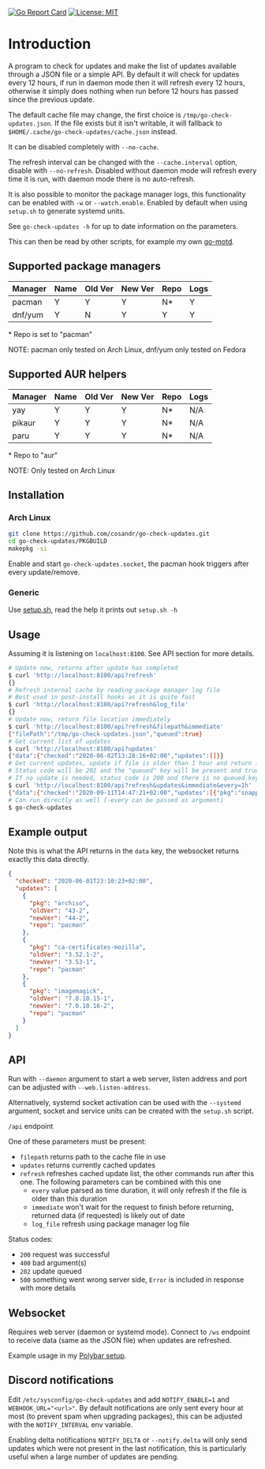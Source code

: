 [![Go Report Card](https://goreportcard.com/badge/github.com/cosandr/go-check-updates)](https://goreportcard.com/report/github.com/cosandr/go-check-updates) [![License: MIT](https://img.shields.io/badge/License-MIT-blue.svg)](https://github.com/cosandr/go-check-updates/blob/master/LICENSE)

# Introduction

A program to check for updates and make the list of updates available through a JSON file or a simple API.
By default it will check for updates every 12 hours,
if run in daemon mode then it will refresh every 12 hours,
otherwise it simply does nothing when run before 12 hours has passed since the previous update.

The default cache file may change, the first choice is `/tmp/go-check-updates.json`.
If the file exists but it isn't writable, it will fallback to `$HOME/.cache/go-check-updates/cache.json` instead.

It can be disabled completely with `--no-cache`.

The refresh interval can be changed with the `--cache.interval` option, disable with `--no-refresh`.
Disabled without daemon mode will refresh every time it is run, with daemon mode there is no auto-refresh.

It is also possible to monitor the package manager logs, this functionality can be enabled with `-w` or `--watch.enable`.
Enabled by default when using `setup.sh` to generate systemd units.

See `go-check-updates -h` for up to date information on the parameters.

This can then be read by other scripts, for example my own [go-motd](https://github.com/cosandr/go-motd).

## Supported package managers

Manager | Name | Old Ver | New Ver | Repo | Logs
--- | --- | --- | --- | --- | ---
pacman | Y | Y | Y | N* | Y
dnf/yum | Y | N | Y | Y | Y

\* Repo is set to "pacman"

NOTE: pacman only tested on Arch Linux, dnf/yum only tested on Fedora

## Supported AUR helpers

Manager | Name | Old Ver | New Ver | Repo | Logs
--- | --- | --- | --- | --- | ---
yay | Y | Y | Y | N* | N/A
pikaur | Y | Y | Y | N* | N/A
paru | Y | Y | Y | N* | N/A

\* Repo to "aur"

NOTE: Only tested on Arch Linux

## Installation

### Arch Linux

```sh
git clone https://github.com/cosandr/go-check-updates.git
cd go-check-updates/PKGBUILD
makepkg -si
```

Enable and start `go-check-updates.socket`, the pacman hook triggers after every update/remove.

### Generic

Use [setup.sh](setup.sh), read the help it prints out `setup.sh -h`

## Usage

Assuming it is listening on `localhost:8100`.
See API section for more details.

```sh
# Update now, returns after update has completed
$ curl 'http://localhost:8100/api?refresh'
{}
# Refresh internal cache by reading package manager log file
# Best used in post-install hooks as it is quite fast
$ curl 'http://localhost:8100/api?refresh&log_file'
{}
# Update now, return file location immediately
$ curl 'http://localhost:8100/api?refresh&filepath&immediate'
{"filePath":"/tmp/go-check-updates.json","queued":true}
# Get current list of updates
$ curl 'http://localhost:8100/api?updates'
{"data":{"checked":"2020-06-02T13:28:16+02:00","updates":[]}}
# Get current updates, update if file is older than 1 hour and return immediately
# Status code will be 202 and the "queued" key will be present and true if an update was queued
# If no update is needed, status code is 200 and there is no queued key present
$ curl 'http://localhost:8100/api?refresh&updates&immediate&every=1h'
{"data":{"checked":"2020-09-11T14:47:21+02:00","updates":[{"pkg":"snapper","oldVer":"0.8.12-1","newVer":"0.8.13-1","repo":"pacman"}]},"queued":true}
# Can run directly as well (-every can be passed as argument)
$ go-check-updates
```

## Example output

Note this is what the API returns in the `data` key, the websocket returns exactly this data directly.

```json
{
  "checked": "2020-06-01T23:10:23+02:00",
  "updates": [
    {
      "pkg": "archiso",
      "oldVer": "43-2",
      "newVer": "44-2",
      "repo": "pacman"
    },
    {
      "pkg": "ca-certificates-mozilla",
      "oldVer": "3.52.1-2",
      "newVer": "3.53-1",
      "repo": "pacman"
    },
    {
      "pkg": "imagemagick",
      "oldVer": "7.0.10.15-1",
      "newVer": "7.0.10.16-2",
      "repo": "pacman"
    }
  ]
}
```

## API

Run with `--daemon` argument to start a web server,
listen address and port can be adjusted with `--web.listen-address`.

Alternatively, systemd socket activation can be used with the `--systemd` argument, socket and service units can be
created with the `setup.sh` script.

`/api` endpoint

One of these parameters must be present:

- `filepath` returns path to the cache file in use
- `updates` returns currently cached updates
- `refresh` refreshes cached update list, the other commands run after this one. The following parameters can
be combined with this one
  - `every` value parsed as time duration, it will only refresh if the file is older than this duration
  - `immediate` won't wait for the request to finish before returning, returned data (if requested) is likely
    out of date
  - `log_file` refresh using package manager log file

Status codes:

- `200` request was successful
- `400` bad argument(s)
- `202` update queued
- `500` something went wrong server side, `Error` is included in response with more details

## Websocket

Requires web server (daemon or systemd mode). Connect to `/ws` endpoint to receive
data (same as the JSON file) when updates are refreshed.

Example usage in my [Polybar setup](https://github.com/cosandr/dotfiles/blob/master/dot_config/polybar/scripts/executable_go-check-updates-ws.py).

## Discord notifications

Edit `/etc/sysconfig/go-check-updates` and add `NOTIFY_ENABLE=1` and `WEBHOOK_URL="<url>"`.
By default notifications are only sent every hour at most (to prevent spam when upgrading packages),
this can be adjusted with the `NOTIFY_INTERVAL` env variable.

Enabling delta notifications `NOTIFY_DELTA` or `--notify.delta` will only send updates which were not present in the last notification, this is particularly useful when a large number of updates are pending.
